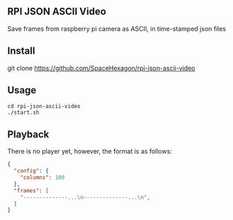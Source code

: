 ## RPI JSON ASCII Video
Save frames from raspberry pi camera as ASCII, in time-stamped json files

## Install
git clone https://github.com/SpaceHexagon/rpi-json-ascii-video

## Usage
```shell
cd rpi-json-ascii-video
./start.sh
```

## Playback
There is no player yet, however, the format is as follows:
```json
{
  "config": {
    "columns": 180
  },
  "frames": [
    "--------------...\n--------------...\n",
  ]
}
```

